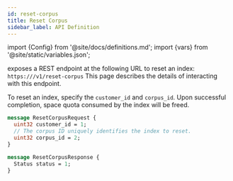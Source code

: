 ```yaml
---
id: reset-corpus
title: Reset Corpus
sidebar_label: API Definition
---
```


import {Config} from '@site/docs/definitions.md';
import {vars} from '@site/static/variables.json';

<Config v="names.product"/> exposes a REST endpoint at the following URL
to reset an index:
<code>https://<Config v="domains.rest.admin"/>/v1/reset-corpus</code>
This page describes the details of interacting with this endpoint.

To reset an index, specify the `customer_id` and `corpus_id`. Upon 
successful completion, space quota consumed by the index will be freed.

```protobuf
message ResetCorpusRequest {
  uint32 customer_id = 1;
  // The corpus ID uniquely identifies the index to reset.
  uint32 corpus_id = 2;
}

message ResetCorpusResponse {
  Status status = 1;
}
```
